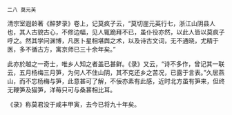     二八 莫元英 

   清宗室遐龄著《醉梦录》卷上，记莫疯子云，“莫切崖元英行七，浙江山阴县人也，其人古貌古心，不修边幅，见人辄跪拜不已，虽仆役亦然，以此人皆以莫疯子呼之。然其学问渊博，凡医卜星相堪舆之术，以及诗古文词，无不通晓，尤精于医，多不循古方，寓京师已三十余年矣。”

   此亦於越之一奇士，唯乡人知之者盖已甚鲜。《录》又云，“诗不多作，曾记其一联云，五月杨梅三月笋，为何人不住山阴，其不克还乡之苦况，已露于言表。”久居燕山，而不忘杨梅与笋，此意甚可了解，不佞亦素有此感，近时北方虽有笋来，但终无鞭笋及猫笋，洋莓只可与桑葚相比耳。

   《录》称莫君没于咸丰甲寅，去今已将九十年矣。

